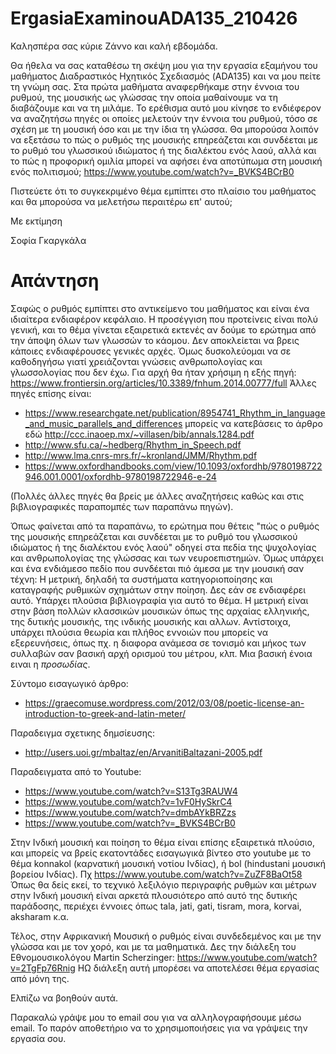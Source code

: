 # ErgasiaExaminouADA135_210426

Καλησπέρα σας κύριε Ζάννο και καλή εβδομάδα.

Θα ήθελα να σας καταθέσω τη σκέψη μου για την εργασία εξαμήνου του μαθήματος Διαδραστικός Ηχητικός Σχεδιασμός (ADA135) και να μου πείτε τη γνώμη σας. Στα πρώτα μαθήματα αναφερθήκαμε στην έννοια του ρυθμού, της μουσικής ως γλώσσας την οποία μαθαίνουμε να τη διαβάζουμε και να τη μιλάμε. Το ερέθισμα αυτό μου κίνησε το ενδιέφερον να αναζητήσω πηγές οι οποίες μελετούν την έννοια του ρυθμού, τόσο σε σχέση με τη μουσική όσο και με την ίδια τη γλώσσα. Θα μπορούσα λοιπόν να εξετάσω το πώς ο ρυθμός της μουσικής επηρεάζεται και συνδέεται με το ρυθμό του γλωσσικού ιδιώματος ή της διαλέκτου ενός λαού, αλλά και το πώς η προφορική ομιλία μπορεί να αφήσει ένα αποτύπωμα στη μουσική ενός πολιτισμού;
https://www.youtube.com/watch?v=_BVKS4BCrB0

Πιστεύετε ότι το συγκεκριμένο θέμα εμπίπτει στο πλαίσιο του μαθήματος και θα μπορούσα να μελετήσω περαιτέρω επ' αυτού;

Με εκτίμηση

Σοφία Γκαργκάλα

# Απάντηση

Σαφώς ο ρυθμός εμπίπτει στο αντικείμενο του μαθήματος και είναι ένα ιδιαίτερα ενδιαφέρον κεφάλαιο.
Η προσέγγιση που προτείνεις είναι πολύ γενική, και το θέμα γίνεται εξαιρετικά εκτενές αν δούμε το ερώτημα από την άποψη όλων των γλωσσών το κάομου. Δεν αποκλείεται  να βρεις κάποιες ενδιαφέρουσες γενικές αρχές. Όμως δυσκολεύομαι να σε καθοδηγήσω γιατί χρειάζονται γνώσεις ανθρωπολογίας και γλωσσολογίας που δεν έχω. Για αρχή θα ήταν χρήσιμη η εξής πηγή: https://www.frontiersin.org/articles/10.3389/fnhum.2014.00777/full
Άλλες πηγές επίσης είναι:

 - https://www.researchgate.net/publication/8954741_Rhythm_in_language_and_music_parallels_and_differences μπορείς να κατεβάσεις το άρθρο εδώ http://ccc.inaoep.mx/~villasen/bib/annals.1284.pdf 
 - http://www.sfu.ca/~hedberg/Rhythm_in_Speech.pdf
 - http://www.lma.cnrs-mrs.fr/~kronland/JMM/Rhythm.pdf
 - https://www.oxfordhandbooks.com/view/10.1093/oxfordhb/9780198722946.001.0001/oxfordhb-9780198722946-e-24

(Πολλές άλλες πηγές θα βρείς με άλλες αναζητήσεις καθώς και στις βιβλιογραφικές παραπομπές των παραπάνω πηγών).

Όπως φαίνεται από τα παραπάνω, το ερώτημα που θέτεις "πώς ο ρυθμός της μουσικής επηρεάζεται και συνδέεται με το ρυθμό του γλωσσικού ιδιώματος ή της διαλέκτου ενός λαού" οδηγεί στα πεδία της ψυχολογίας και ανθρωπολογίας της γλώσσας και των νευροεπιστημών. Όμως υπάρχει και ένα ενδιάμεσο πεδίο που συνδέεται πιό άμεσα με την μουσική σαν τέχνη: Η μετρική, δηλαδή τα συστήματα κατηγοριοποίησης και καταγραφής ρυθμικών σχημάτων στην ποίηση. Δες εάν σε ενδιαφέρει αυτό. Υπάρχει πλούσια βιβλιογραφία για αυτό το θέμα.  Η μετρική είναι στην βάση πολλών κλασσικών μουσικών όπως της αρχαίας ελληνικής, της δυτικής μουσικής, της ινδικής μουσικής και αλλων.  Αντίστοιχα, υπάρχει πλούσια θεωρία και πλήθος εννοιών που μπορείς να εξερευνήσεις, όπως πχ. η διαφορα ανάμεσα σε τονισμό και μήκος των συλλαβών σαν βασική αρχή ορισμού του μέτρου, κλπ. Μια βασική ένοια ειναι η *προσωδίας*.

Σύντομο εισαγωγικό άρθρο:

- https://graecomuse.wordpress.com/2012/03/08/poetic-license-an-introduction-to-greek-and-latin-meter/

Παραδειγμα σχετικης δημσίευσης:

- http://users.uoi.gr/mbaltaz/en/ArvanitiBaltazani-2005.pdf

Παραδειγματα από το Youtube:

- https://www.youtube.com/watch?v=S13Tg3RAUW4
- https://www.youtube.com/watch?v=1vF0HySkrC4
- https://www.youtube.com/watch?v=dmbAYkBRZzs 
- https://www.youtube.com/watch?v=_BVKS4BCrB0

Στην Ινδική μουσική και ποίηση το θέμα είναι επίσης εξαιρετικά πλούσιο, και μπορείς να βρείς εκατοντάδες εισαγωγικά βίντεο στο youtube με το θέμα konnakol (καρνατική μουσική νοτίου Ινδίας), ή bol (hindustani μουσική βορείου Ινδίας).  Πχ https://www.youtube.com/watch?v=ZuZF8BaOt58 Όπως θα δείς εκεί, το τεχνικό λεξιλόγιο περιγραφής ρυθμών και μέτρων στην Ινδική μουσική είναι αρκετά πλουσιότερο από αυτό της δυτικής παράδοσης, περιέχει έννοιες όπως tala, jati, gati, tisram, mora, korvai, aksharam κ.α. 

Τέλος, στην Αφρικανική Μουσική ο ρυθμός είναι συνδεδεμένος και με την γλώσσα και με τον χορό, και με τα μαθηματικά. Δες την διάλεξη του Εθνομουσικολόγου Martin Scherzinger: https://www.youtube.com/watch?v=2TgFp76Rnig
ΗΩ διάλεξη αυτή μπορέσει να αποτελέσει θέμα εργασίας από μόνη της. 

Ελπίζω να βοηθούν αυτά.

Παρακαλώ γράψε μου το email σου για να αλληλογραφήσουμε μέσω email.  To παρόν αποθετήριο να το χρησιμοποιήσεις για να γράψεις την εργασία σου. 






